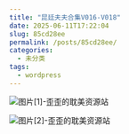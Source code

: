 ```yaml
---
title: "昆廷夫夫合集V016-V018"
date: 2025-06-11T17:22:04
slug: 85cd28ee
permalink: /posts/85cd28ee/
categories:
  - 未分类
tags:
  - wordpress
---
```


![图片[1]-歪歪的耽美资源站](/images/wp/85cd28ee-d5932d82.jpg)

![图片[2]-歪歪的耽美资源站](/images/wp/85cd28ee-de358bf8.jpg)
